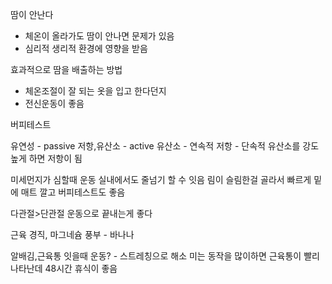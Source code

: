 땀이 안난다
- 체온이 올라가도 땀이 안나면 문제가 있음
- 심리적 생리적 환경에 영향을 받음


효과적으로 땀을 배출하는 방법
- 체온조절이 잘 되는 옷을 입고 한다던지
- 전신운동이 좋음


버피테스트 

유연성 - passive
저항,유산소 - active
유산소 - 연속적
저항 - 단속적
유산소를 강도높게 하면 저항이 됨

미세먼지가 심할때 운동
실내에서도 줄넘기 할 수 잇음
림이 슬림한걸 골라서 빠르게
밑에 매트 깔고
버피테스트도 좋음

다관절>단관절 운동으로 끝내는게 좋다


근육 경직, 마그네슘 풍부 - 바나나


알배김,근육통 잇을때 운동? - 스트레칭으로 해소
미는 동작을 많이하면 근육통이 빨리 나타난데
48시간 휴식이 좋음